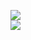 [![](https://img.shields.io/badge/Made%20With-Github%20Spray-lightgrey.svg?style=for-the-badge&logo=github)](https://github.com/Annihil/github-spray#11497)  
[![](https://i.imgur.com/2DrTn0Z.gif)](https://github.com/Annihil/github-spray)